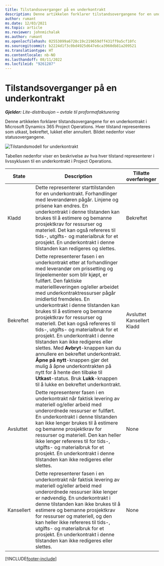 ```yaml
---
title: Tilstandsoverganger på en underkontrakt
description: Denne artikkelen forklarer tilstandsovergangene for en underkontrakt i Microsoft Dynamics 365 Project Operations etter hvert som underkontrakten opprettes, utføres og lukkes.
author: rumant
ms.date: 12/03/2021
ms.topic: article
ms.reviewer: johnmichalak
ms.author: rumant
ms.openlocfilehash: 02553099a6728c19c219659dff431ff9a5cf10fc
ms.sourcegitcommit: b2224d1f3c0bd4925d647e6ca3960db81a209521
ms.translationtype: HT
ms.contentlocale: nb-NO
ms.lasthandoff: 08/11/2022
ms.locfileid: "9261287"
---
```

# <a name="state-transitions-on-a-subcontract"></a>Tilstandsoverganger på en underkontrakt 

_**Gjelder:** Lite-distribusjon – avtale til proformafakturering_

Denne artikkelen forklarer tilstandsovergangene for en underkontrakt i Microsoft Dynamics 365 Project Operations. Hver tilstand representeres som utkast, bekreftet, lukket eller annullert. Bildet nedenfor viser statusovergangene.

![Tilstandsmodell for underkontrakt](../media/SubconStates.png)  

Tabellen nedenfor viser en beskrivelse av hva hver tilstand representerer i livssyklusen til en underkontrakt i Project Operations.

| State | Description | Tillatte overføringer |
| --- | --- | --- |
| Kladd | Dette representerer starttilstanden for en underkontrakt. Forhandlinger med leverandøren pågår. Linjene og prisene kan endres. En underkontrakt i denne tilstanden kan brukes til å estimere og bemanne prosjektkrav for ressurser og materiell. Det kan også refereres til tids-, utgifts- og materialbruk for et prosjekt. En underkontrakt i denne tilstanden kan redigeres og slettes. | Bekreftet |
| Bekreftet | Dette representerer fasen i en underkontrakt etter at forhandlinger med leverandør om prissetting og linjeelementer som blir kjøpt, er fullført. Den faktiske materiellleveringen og/eller arbeidet med underkontraktressurser pågår imidlertid fremdeles. En underkontrakt i denne tilstanden kan brukes til å estimere og bemanne prosjektkrav for ressurser og materiell. Det kan også refereres til tids-, utgifts- og materialbruk for et prosjekt. En underkontrakt i denne tilstanden kan ikke redigeres eller slettes. Med **Avbryt**-knappen kan du annullere en bekreftet underkontrakt. **Åpne på nytt**-knappen gjør det mulig å åpne underkontrakten på nytt for å hente den tilbake til **Utkast**-status. Bruk **Lukk**-knappen til å lukke en bekreftet underkontrakt. | Avsluttet <br> Kansellert <br> Kladd |
| Avsluttet | Dette representerer fasen i en underkontrakt når faktisk levering av materiell og/eller arbeid med underordnede ressurser er fullført. En underkontrakt i denne tilstanden kan ikke lenger brukes til å estimere og bemanne prosjektkrav for ressurser og materiell. Den kan heller ikke lenger refereres til for tids-, utgifts- og materialbruk for et prosjekt. En underkontrakt i denne tilstanden kan ikke redigeres eller slettes. | None |
| Kansellert | Dette representerer fasen i en underkontrakt når faktisk levering av materiell og/eller arbeid med underordnede ressurser ikke lenger er nødvendig. En underkontrakt i denne tilstanden kan ikke brukes til å estimere og bemanne prosjektkrav for ressurser og materiell, og den kan heller ikke refereres til tids-, utgifts- og materialbruk for et prosjekt. En underkontrakt i denne tilstanden kan ikke redigeres eller slettes. | None |


[!INCLUDE[footer-include](../../includes/footer-banner.md)]
